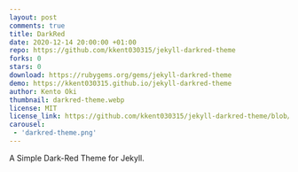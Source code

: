 ```yaml
---
layout: post
comments: true
title: DarkRed
date: 2020-12-14 20:00:00 +01:00
repo: https://github.com/kkent030315/jekyll-darkred-theme
forks: 0
stars: 0
download: https://rubygems.org/gems/jekyll-darkred-theme
demo: https://kkent030315.github.io/jekyll-darkred-theme
author: Kento Oki
thumbnail: darkred-theme.webp
license: MIT
license_link: https://github.com/kkent030315/jekyll-darkred-theme/blob/main/LICENSE
carousel:
 - 'darkred-theme.png'
---
```


A Simple Dark-Red Theme for Jekyll.
